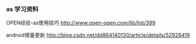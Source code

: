 ### as 学习资料

OPEN经验-as使用技巧
http://www.open-open.com/lib/list/399

android增量更新
http://blog.csdn.net/dd864140130/article/details/52928419
